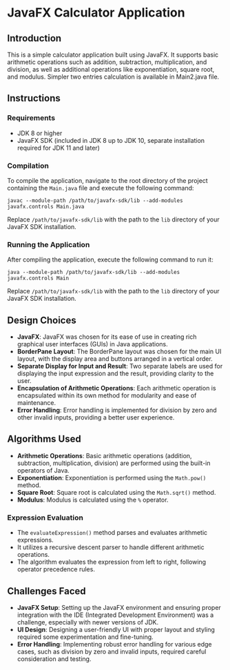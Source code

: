 # JavaFX Calculator Application

## Introduction
This is a simple calculator application built using JavaFX. It supports basic arithmetic operations such as addition, subtraction, multiplication, and division, as well as additional operations like exponentiation, square root, and modulus.
Simpler two entries calculation is available in Main2.java file.  


## Instructions

### Requirements
- JDK 8 or higher
- JavaFX SDK (included in JDK 8 up to JDK 10, separate installation required for JDK 11 and later)

### Compilation
To compile the application, navigate to the root directory of the project containing the `Main.java` file and execute the following command:

`javac --module-path /path/to/javafx-sdk/lib --add-modules javafx.controls Main.java`


Replace `/path/to/javafx-sdk/lib` with the path to the `lib` directory of your JavaFX SDK installation.

### Running the Application
After compiling the application, execute the following command to run it:

`java --module-path /path/to/javafx-sdk/lib --add-modules javafx.controls Main`


Replace `/path/to/javafx-sdk/lib` with the path to the `lib` directory of your JavaFX SDK installation.



## Design Choices
- **JavaFX**: JavaFX was chosen for its ease of use in creating rich graphical user interfaces (GUIs) in Java applications.
- **BorderPane Layout**: The BorderPane layout was chosen for the main UI layout, with the display area and buttons arranged in a vertical order.
- **Separate Display for Input and Result**: Two separate labels are used for displaying the input expression and the result, providing clarity to the user.
- **Encapsulation of Arithmetic Operations**: Each arithmetic operation is encapsulated within its own method for modularity and ease of maintenance.
- **Error Handling**: Error handling is implemented for division by zero and other invalid inputs, providing a better user experience.


## Algorithms Used
- **Arithmetic Operations**: Basic arithmetic operations (addition, subtraction, multiplication, division) are performed using the built-in operators of Java.
- **Exponentiation**: Exponentiation is performed using the `Math.pow()` method.
- **Square Root**: Square root is calculated using the `Math.sqrt()` method.
- **Modulus**: Modulus is calculated using the `%` operator.

### Expression Evaluation
- The `evaluateExpression()` method parses and evaluates arithmetic expressions.
- It utilizes a recursive descent parser to handle different arithmetic operations.
- The algorithm evaluates the expression from left to right, following operator precedence rules.


## Challenges Faced
- **JavaFX Setup**: Setting up the JavaFX environment and ensuring proper integration with the IDE (Integrated Development Environment) was a challenge, especially with newer versions of JDK.
- **UI Design**: Designing a user-friendly UI with proper layout and styling required some experimentation and fine-tuning.
- **Error Handling**: Implementing robust error handling for various edge cases, such as division by zero and invalid inputs, required careful consideration and testing.
